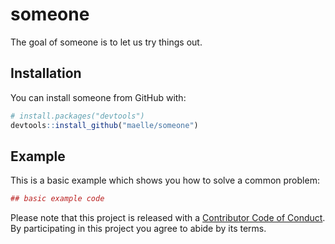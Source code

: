 # someone

The goal of someone is to let us try things out.

## Installation

You can install someone from GitHub with:


``` r
# install.packages("devtools")
devtools::install_github("maelle/someone")
```

## Example

This is a basic example which shows you how to solve a common problem:

``` r
## basic example code
```

  Please note that this project is released with a [Contributor Code of Conduct](CODE_OF_CONDUCT.md).
  By participating in this project you agree to abide by its terms.
